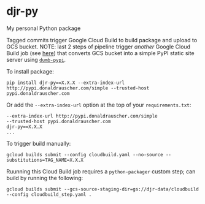 # djr-py
My personal Python package

Tagged commits trigger Google Cloud Build to build package and upload to GCS bucket.  NOTE: last 2 steps of pipeline trigger *another* Google Cloud Build job (see [here](https://github.com/donaldrauscher/gcs-pypi)) that converts GCS bucket into a simple PyPI static site server using [`dumb-pypi`](https://github.com/chriskuehl/dumb-pypi).

To install package:
```
pip install djr-py==X.X.X --extra-index-url http://pypi.donaldrauscher.com/simple --trusted-host pypi.donaldrauscher.com
```

Or add the `--extra-index-url` option at the top of your `requirements.txt`:
```
--extra-index-url http://pypi.donaldrauscher.com/simple
--trusted-host pypi.donaldrauscher.com
djr-py==X.X.X
...
```

To trigger build manually:
```
gcloud builds submit --config cloudbuild.yaml --no-source --substitutions=TAG_NAME=X.X.X
```

Ruunning this Cloud Build job requires a `python-packager` custom step; can build by running the following:
```
gcloud builds submit --gcs-source-staging-dir=gs://djr-data/cloudbuild --config cloudbuild_step.yaml .
```
